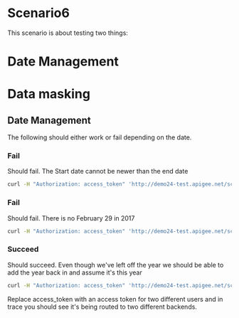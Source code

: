 # Scenario6
This scenario is about testing two things:

# Date Management
# Data masking

## Date Management
The following should either work or fail depending on the date.

### Fail
Should fail. The Start date cannot be newer than the end date
```bash
curl -H "Authorization: access_token" 'http://demo24-test.apigee.net/scenario6/payments/search?p_date_start=01-01-2018&p_date-end=01-01-2017'
```
### Fail
Should fail. There is no February 29 in 2017
```bash
curl -H "Authorization: access_token" 'http://demo24-test.apigee.net/scenario6/payments/search?p_date_start=29-02-2017&p_date-end=01-12-2017'
```
### Succeed
Should succeed. Even though we've left off the year we should be able to add the year back in and assume it's this year
```bash
curl -H "Authorization: access_token" 'http://demo24-test.apigee.net/scenario6/payments/search?p_date_start=01-02&p_date-end=01-04-2018'
```

Replace access_token with an access token for two different users and in trace you should see it's being routed to two different backends.
